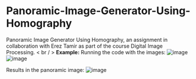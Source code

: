 # Panoramic-Image-Generator-Using-Homography
Panoramic Image Generator Using Homography, an assignment in collaboration with Erez Tamir as part of the course Digital Image Processing. 
< br / >
**Example:** Running the code with the images:
![image](https://github.com/user-attachments/assets/7018ed60-8764-4dfc-9cd0-96b0baa4171d)
![image](https://github.com/user-attachments/assets/7da9a9ad-5022-4b1c-8ef4-2d166c22e2e9)

Results in the panoramic image:
![image](https://github.com/user-attachments/assets/1577662a-a42a-43db-abab-6b825ce122c7)

